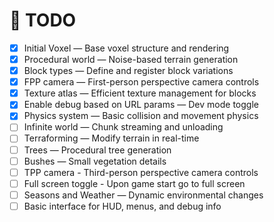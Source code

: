 # 📝 TODO

- [x] Initial Voxel — Base voxel structure and rendering
- [x] Procedural world — Noise-based terrain generation
- [x] Block types — Define and register block variations
- [x] FPP camera — First-person perspective camera controls
- [x] Texture atlas — Efficient texture management for blocks
- [x] Enable debug based on URL params — Dev mode toggle
- [x] Physics system — Basic collision and movement physics
- [ ] Infinite world — Chunk streaming and unloading
- [ ] Terraforming — Modify terrain in real-time
- [ ] Trees — Procedural tree generation
- [ ] Bushes — Small vegetation details
- [ ] TPP camera - Third-person perspective camera controls
- [ ] Full screen toggle - Upon game start go to full screen
- [ ] Seasons and Weather — Dynamic environmental changes
- [ ] Basic interface for HUD, menus, and debug info
